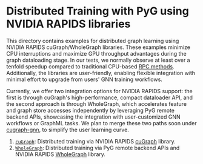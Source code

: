 # Distributed Training with PyG using NVIDIA RAPIDS libraries

This directory contains examples for distributed graph learning using NVIDIA RAPIDS cuGraph/WholeGraph libraries. These examples minimize CPU interruptions and maximize GPU throughput advantages during the graph dataloading stage. In our tests, we normally observe at least over a tenfold speedup compared to traditional CPU-based [RPC methods](../pyg). Additionally, the libraries are user-friendly, enabling flexible integration with minimal effort to upgrade from users' GNN training workflows.

Currently, we offer two integration options for NVIDIA RAPIDS support: the first is through cuGraph's high-performance, compact dataloader API, and the second approach is through WholeGraph, which accelerates feature and graph store accesses independently by leveraging PyG remote backend APIs, showcasing the integration with user-customized GNN workflows or GraphML tasks. We plan to merge these two paths soon under [cugraph-gnn](https://github.com/rapidsai/cugraph-gnn), to simplify the user learning curve.

1. [`cuGraph`](./cugraph): Distributed training via NVIDIA RAPIDS [cuGraph](https://github.com/rapidsai/cugraph) library.
2. [`WholeGraph`](./wholegraph): Distributed training via PyG remote backend APIs and NVIDIA RAPIDS [WholeGraph](https://github.com/rapidsai/wholegraph) library.
